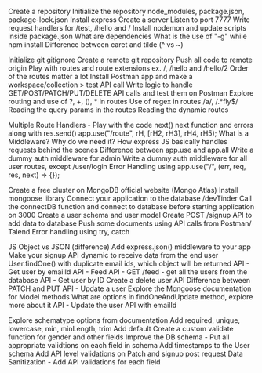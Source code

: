 Create a repository
Initialize the repository
node_modules, package.json, package-lock.json
Install express
Create a server
Listen to port 7777
Write request handlers for /test, /hello and /
Install nodemon and update scripts inside package.json
What are dependencies
What is the use of "-g" while npm install
Difference between caret and tilde (^ vs ~)

Initialize git
gitignore
Create a remote git repository
Push all code to remote origin
Play with routes and route extensions ex. /, /hello and /hello/2
Order of the routes matter a lot
Install Postman app and make a workspace/collection > test API call
Write logic to handle GET/POST/PATCH/PUT/DELETE API calls and test them on Postman
Explore routing and use of ?, +, (), * in routes
Use of regex in routes /a/, /.*fly$/
Reading the query params in the routes
Reading the dynamic routes

Multiple Route Handlers - Play with the code
next()
next function and errors along with res.send()
app.use("/route", rH, [rH2, rH3], rH4, rH5);
What is a Middleware? Why do we need it?
How express JS basically handles requests behind the scenes
Difference between app.use and app.all
Write a dummy auth middleware for admin
Write a dummy auth middleware for all user routes, except /user/login
Error Handling using app.use("/", (err, req, res, next) => {});

Create a free cluster on MongoDB official website (Mongo Atlas)
Install mongoose library
Connect your application to the database <Connection-url>/devTinder
Call the connectDB function and connect to database before starting application on 3000
Create a user schema and user model
Create POST /signup API to add data to database
Push some documents using API calls from Postman/ Talend
Error handling using try, catch

JS Object vs JSON (difference)
Add express.json() middleware to your app
Make your signup API dynamic to receive data from the end user
User.findOne() with duplicate email ids, which object will be returned
API - Get user by emailId
API - Feed API - GET /feed - get all the users from the database
API - Get user by ID
Create a delete user API
Difference between PATCH and PUT
API - Update a user
Explore the Mongoose documentation for Model methods
What are options in findOneAndUpdate method, explore more about it
API - Update the user API with emailId

Explore schematype options from documentation
Add required, unique, lowercase, min, minLength, trim
Add default
Create a custom validate function for gender and other fields
Improve the DB schema - Put all appropriate validtions on each field in schema
Add timestamps to the User schema
Add API level validations on Patch and signup post request
Data Sanitization - Add API validations for each field